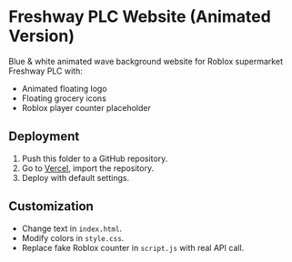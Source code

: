 # Freshway PLC Website (Animated Version)
Blue & white animated wave background website for Roblox supermarket Freshway PLC with:
- Animated floating logo
- Floating grocery icons
- Roblox player counter placeholder

## Deployment
1. Push this folder to a GitHub repository.
2. Go to [Vercel](https://vercel.com/), import the repository.
3. Deploy with default settings.

## Customization
- Change text in `index.html`.
- Modify colors in `style.css`.
- Replace fake Roblox counter in `script.js` with real API call.
